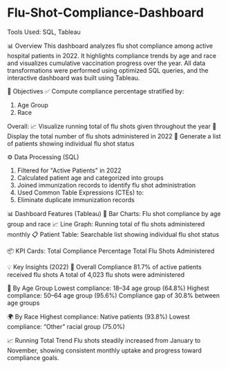 # Flu-Shot-Compliance-Dashboard

Tools Used: SQL, Tableau

📊 Overview
This dashboard analyzes flu shot compliance among active hospital patients in 2022. It highlights compliance trends by age and race and visualizes cumulative vaccination progress over the year.
All data transformations were performed using optimized SQL queries, and the interactive dashboard was built using Tableau.

🎯 Objectives
✅ Compute compliance percentage stratified by:
1. Age Group
2. Race

Overall:
📈 Visualize running total of flu shots given throughout the year
🔢 Display the total number of flu shots administered in 2022
🧾 Generate a list of patients showing individual flu shot status

⚙️ Data Processing (SQL)
1. Filtered for "Active Patients" in 2022
2. Calculated patient age and categorized into groups
3. Joined immunization records to identify flu shot administration
4. Used Common Table Expressions (CTEs) to:
5. Eliminate duplicate immunization records

📊 Dashboard Features (Tableau)
📌 Bar Charts: Flu shot compliance by age group and race
📈 Line Graph: Running total of flu shots administered monthly
📋 Patient Table: Searchable list showing individual flu shot status

📦 KPI Cards:
Total Compliance Percentage
Total Flu Shots Administered

💡 Key Insights (2022)
🧮 Overall Compliance
81.7% of active patients received flu shots
A total of 4,023 flu shots were administered

👵 By Age Group
Lowest compliance: 18–34 age group (64.8%)
Highest compliance: 50–64 age group (95.6%)
Compliance gap of 30.8% between age groups

🌍 By Race
Highest compliance: Native patients (93.8%)
Lowest compliance: “Other” racial group (75.0%)

📈 Running Total Trend
Flu shots steadily increased from January to November,
showing consistent monthly uptake and progress toward compliance goals.
